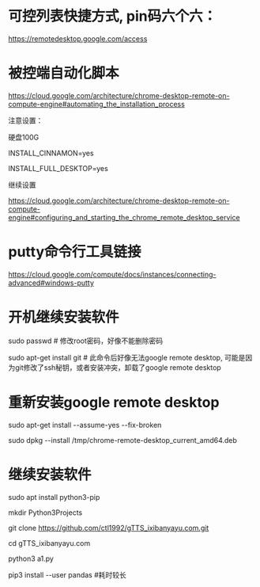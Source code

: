 # 可控列表快捷方式, pin码六个六：

https://remotedesktop.google.com/access

# 被控端自动化脚本

https://cloud.google.com/architecture/chrome-desktop-remote-on-compute-engine#automating_the_installation_process

注意设置：

硬盘100G

INSTALL_CINNAMON=yes

INSTALL_FULL_DESKTOP=yes

继续设置

https://cloud.google.com/architecture/chrome-desktop-remote-on-compute-engine#configuring_and_starting_the_chrome_remote_desktop_service

# putty命令行工具链接

https://cloud.google.com/compute/docs/instances/connecting-advanced#windows-putty


# 开机继续安装软件

sudo passwd # 修改root密码，好像不能删除密码

sudo apt-get install git # 此命令后好像无法google remote desktop, 可能是因为git修改了ssh秘钥，或者安装冲突，卸载了google remote desktop

# 重新安装google remote desktop

sudo apt-get install --assume-yes --fix-broken

sudo dpkg --install /tmp/chrome-remote-desktop_current_amd64.deb

# 继续安装软件

sudo apt install python3-pip

mkdir Python3Projects

git clone https://github.com/ctl1992/gTTS_ixibanyayu.com.git

cd gTTS_ixibanyayu.com

python3 a1.py

pip3 install --user pandas #耗时较长


